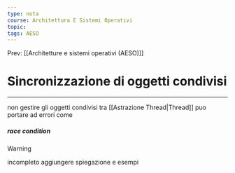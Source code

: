 ```yaml
---
type: nota
course: Architettura E Sistemi Operativi
topic: 
tags: AESO
---
```


Prev: [[Architetture e sistemi operativi (AESO)]]

# Sincronizzazione di oggetti condivisi
---
non gestire gli oggetti condivisi tra [[Astrazione Thread|Thread]] puo portare ad errori come 
##### race condition
>[!warning]
> incompleto aggiungere spiegazione e esempi  

